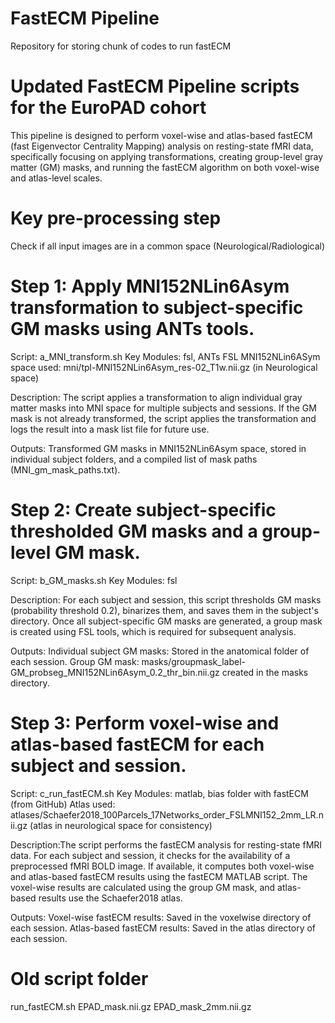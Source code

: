 # FastECM Pipeline
Repository for storing chunk of codes to run fastECM

# Updated FastECM Pipeline scripts for the EuroPAD cohort
This pipeline is designed to perform voxel-wise and atlas-based fastECM (fast Eigenvector Centrality Mapping) analysis on resting-state fMRI data, specifically focusing on applying transformations, creating group-level gray matter (GM) masks, and running the fastECM algorithm on both voxel-wise and atlas-level scales.

# Key pre-processing step
Check if all input images are in a common space (Neurological/Radiological)

# Step 1: Apply MNI152NLin6Asym transformation to subject-specific GM masks using ANTs tools.
Script: a_MNI_transform.sh
Key Modules: fsl, ANTs
FSL MNI152NLin6ASym space used: mni/tpl-MNI152NLin6Asym_res-02_T1w.nii.gz (in Neurological space)

Description: The script applies a transformation to align individual gray matter masks into MNI space for multiple subjects and sessions. If the GM mask is not already transformed, the script applies the transformation and logs the result into a mask list file for future use.

Outputs: Transformed GM masks in MNI152NLin6Asym space, stored in individual subject folders, and a compiled list of mask paths (MNI_gm_mask_paths.txt).

# Step 2: Create subject-specific thresholded GM masks and a group-level GM mask.
Script: b_GM_masks.sh
Key Modules: fsl

Description: For each subject and session, this script thresholds GM masks (probability threshold 0.2), binarizes them, and saves them in the subject's directory. Once all subject-specific GM masks are generated, a group mask is created using FSL tools, which is required for subsequent analysis.

Outputs:
Individual subject GM masks: Stored in the anatomical folder of each session.
Group GM mask: masks/groupmask_label-GM_probseg_MNI152NLin6Asym_0.2_thr_bin.nii.gz created in the masks directory.

# Step 3: Perform voxel-wise and atlas-based fastECM for each subject and session.
Script: c_run_fastECM.sh
Key Modules: matlab, bias folder with fastECM (from GitHub)
Atlas used: atlases/Schaefer2018_100Parcels_17Networks_order_FSLMNI152_2mm_LR.nii.gz (atlas in neurological space for consistency)

Description:The script performs the fastECM analysis for resting-state fMRI data. For each subject and session, it checks for the availability of a preprocessed fMRI BOLD image. If available, it computes both voxel-wise and atlas-based fastECM results using the fastECM MATLAB script. The voxel-wise results are calculated using the group GM mask, and atlas-based results use the Schaefer2018 atlas.

Outputs:
Voxel-wise fastECM results: Saved in the voxelwise directory of each session.
Atlas-based fastECM results: Saved in the atlas directory of each session.


# Old script folder
run_fastECM.sh
EPAD_mask.nii.gz
EPAD_mask_2mm.nii.gz

